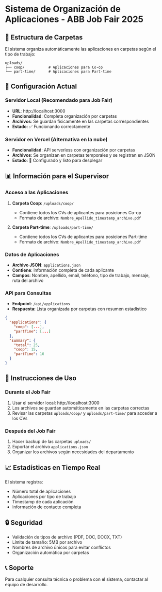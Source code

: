 # Sistema de Organización de Aplicaciones - ABB Job Fair 2025

## 📁 Estructura de Carpetas

El sistema organiza automáticamente las aplicaciones en carpetas según el tipo de trabajo:

```
uploads/
├── coop/           # Aplicaciones para Co-op
└── part-time/      # Aplicaciones para Part-time
```

## 🔧 Configuración Actual

### Servidor Local (Recomendado para Job Fair)
- **URL**: http://localhost:3000
- **Funcionalidad**: Completa organización por carpetas
- **Archivos**: Se guardan físicamente en las carpetas correspondientes
- **Estado**: ✅ Funcionando correctamente

### Servidor en Vercel (Alternativa en la nube)
- **Funcionalidad**: API serverless con organización por carpetas
- **Archivos**: Se organizan en carpetas temporales y se registran en JSON
- **Estado**: 🔄 Configurado y listo para desplegar

## 📊 Información para el Supervisor

### Acceso a las Aplicaciones

1. **Carpeta Coop**: `/uploads/coop/`
   - Contiene todos los CVs de aplicantes para posiciones Co-op
   - Formato de archivo: `Nombre_Apellido_timestamp_archivo.pdf`

2. **Carpeta Part-time**: `/uploads/part-time/`
   - Contiene todos los CVs de aplicantes para posiciones Part-time
   - Formato de archivo: `Nombre_Apellido_timestamp_archivo.pdf`

### Datos de Aplicaciones

- **Archivo JSON**: `applications.json`
- **Contiene**: Información completa de cada aplicante
- **Campos**: Nombre, apellido, email, teléfono, tipo de trabajo, mensaje, ruta del archivo

### API para Consultas

- **Endpoint**: `/api/applications`
- **Respuesta**: Lista organizada por carpetas con resumen estadístico

```json
{
  "applications": {
    "coop": [...],
    "partTime": [...]
  },
  "summary": {
    "total": 25,
    "coop": 15,
    "partTime": 10
  }
}
```

## 🚀 Instrucciones de Uso

### Durante el Job Fair
1. Usar el servidor local: http://localhost:3000
2. Los archivos se guardan automáticamente en las carpetas correctas
3. Revisar las carpetas `uploads/coop/` y `uploads/part-time/` para acceder a los CVs

### Después del Job Fair
1. Hacer backup de las carpetas `uploads/`
2. Exportar el archivo `applications.json`
3. Organizar los archivos según necesidades del departamento

## 📈 Estadísticas en Tiempo Real

El sistema registra:
- Número total de aplicaciones
- Aplicaciones por tipo de trabajo
- Timestamp de cada aplicación
- Información de contacto completa

## 🔒 Seguridad

- Validación de tipos de archivo (PDF, DOC, DOCX, TXT)
- Límite de tamaño: 5MB por archivo
- Nombres de archivo únicos para evitar conflictos
- Organización automática por carpetas

## 📞 Soporte

Para cualquier consulta técnica o problema con el sistema, contactar al equipo de desarrollo.